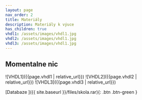 ```yaml
---
layout: page
nav_order: 2
title: Materiály
description: Materiály k výuce
has_children: true
vhdl1: /assets/images/vhdl1.jpg
vhdl2: /assets/images/vhdl1.jpg
vhdl3: /assets/images/vhdl1.jpg
---
```


## Momentalne nic

![VHDL1]({{page.vhdl1 | relative_url}})
![VHDL2]({{page.vhdl2 | relative_url}})
![VHDL3]({{page.vhdl3 | relative_url}})

[Databaze ]({{ site.baseurl }}/files/skola.rar){: .btn .btn-green }